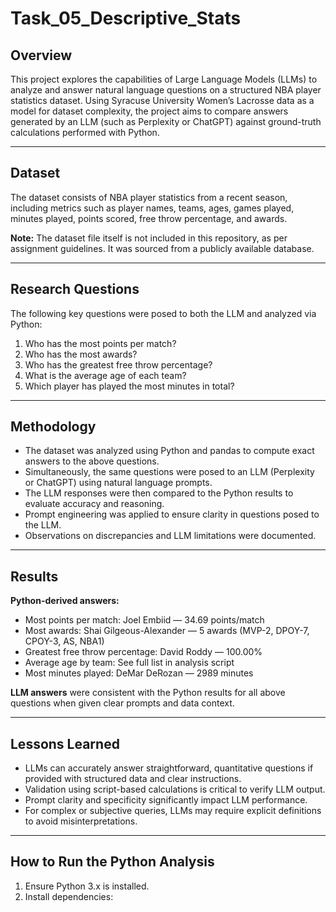 # Task_05_Descriptive_Stats

## Overview

This project explores the capabilities of Large Language Models (LLMs) to analyze and answer natural language questions on a structured NBA player statistics dataset. Using Syracuse University Women’s Lacrosse data as a model for dataset complexity, the project aims to compare answers generated by an LLM (such as Perplexity or ChatGPT) against ground-truth calculations performed with Python.

---

## Dataset

The dataset consists of NBA player statistics from a recent season, including metrics such as player names, teams, ages, games played, minutes played, points scored, free throw percentage, and awards.

**Note:** The dataset file itself is not included in this repository, as per assignment guidelines. It was sourced from a publicly available database.

---

## Research Questions

The following key questions were posed to both the LLM and analyzed via Python:

1. Who has the most points per match?
2. Who has the most awards?
3. Who has the greatest free throw percentage?
4. What is the average age of each team?
5. Which player has played the most minutes in total?

---

## Methodology

- The dataset was analyzed using Python and pandas to compute exact answers to the above questions.
- Simultaneously, the same questions were posed to an LLM (Perplexity or ChatGPT) using natural language prompts.
- The LLM responses were then compared to the Python results to evaluate accuracy and reasoning.
- Prompt engineering was applied to ensure clarity in questions posed to the LLM.
- Observations on discrepancies and LLM limitations were documented.

---

## Results

**Python-derived answers:**

- Most points per match: Joel Embiid — 34.69 points/match
- Most awards: Shai Gilgeous-Alexander — 5 awards (MVP-2, DPOY-7, CPOY-3, AS, NBA1)
- Greatest free throw percentage: David Roddy — 100.00%
- Average age by team: See full list in analysis script
- Most minutes played: DeMar DeRozan — 2989 minutes

**LLM answers** were consistent with the Python results for all above questions when given clear prompts and data context.

---

## Lessons Learned

- LLMs can accurately answer straightforward, quantitative questions if provided with structured data and clear instructions.
- Validation using script-based calculations is critical to verify LLM output.
- Prompt clarity and specificity significantly impact LLM performance.
- For complex or subjective queries, LLMs may require explicit definitions to avoid misinterpretations.

---

## How to Run the Python Analysis

1. Ensure Python 3.x is installed.
2. Install dependencies:  
